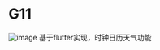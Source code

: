 # G11
![image](https://github.com/Rivenstyle/G11/blob/master/%E5%9B%BE%E7%89%871.png,https://github.com/Rivenstyle/G11/blob/master/%E5%9B%BE%E7%89%872.png,https://github.com/Rivenstyle/G11/blob/master/%E5%9B%BE%E7%89%873.png)
 基于flutter实现，时钟日历天气功能

